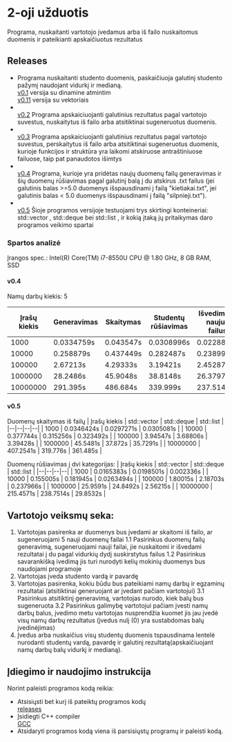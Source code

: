 # 2-oji užduotis
Programa, nuskaitanti vartotojo įvedamus arba iš failo nuskaitomus duomenis ir pateikianti apskaičiuotus rezultatus

## Releases
* Programa nuskaitanti studento duomenis, paskaičiuoja galutinį studento pažymį naudojant vidurkį ir medianą.
 <br />[v0.1](https://github.com/gabrielyyytte/2uzd/releases/tag/v0.1) versija su dinamine atmintim
 <br />[v0.11](https://github.com/gabrielyyytte/2uzd/releases/tag/v0.11) versija su vektoriais
* <br />[v0.2](https://github.com/gabrielyyytte/2uzd/releases/tag/v0.2geras) Programa apskaiciuojanti galutinius rezultatus pagal vartotojo suvestus, nuskaitytus iš failo arba atsitiktinai sugeneruotus duomenis.
*  <br />[v0.3](https://github.com/gabrielyyytte/2uzd/releases/tag/v0.3) Programa apskaiciuojanti galutinius rezultatus pagal vartotojo suvestus, perskaitytus iš failo arba atsitiktinai sugeneruotus duomenis, kurioje funkcijos ir struktūra yra laikomi atskiruose antraštiniuose failuose, taip pat panaudotos išimtys
*  <br />[v0.4](https://github.com/gabrielyyytte/2uzd/releases/tag/v0.4) Programa, kurioje yra pridėtas naujų duomenų failų generavimas ir šių duomenų rūšiavimas pagal galutinį balą į du atskirus .txt failus (jei galutinis balas >=5.0 duomenys išspausdinami į failą "kietiakai.txt", jei galutinis balas < 5.0 duomenys išspausdinami į failą "silpnieji.txt"). 
*  <br /> [v0.5](https://github.com/gabrielyyytte/2uzd/releases/tag/v0.51) Šioje programos versijoje testuojami trys skirtingi konteineriai: std::vector <Student>, std::deque <Student> bei std::list <Student>, ir kokią įtaką jų pritaikymas daro programos veikimo spartai
 
### Spartos analizė
Įrangos spec.: Intel(R) Core(TM) i7-8550U CPU @ 1.80 GHz, 8 GB RAM, SSD
#### v0.4
Namų darbų kiekis: 5

| Įrašų kiekis | Generavimas | Skaitymas | Studentų rūšiavimas | Išvedimas į naujus failus| 
|--|--|--|--|--|
| 1000 | 0.0334759s | 0.043547s | 0.0308996s | 0.0228836s |
| 10000 | 0.258879s | 0.437449s | 0.282487s | 0.23899s |
| 100000 | 2.67213s  | 4.29333s | 3.19421s | 2.45287s | 
| 1000000 | 28.2486s | 45.9048s | 38.8148s | 26.3797s |
| 10000000 | 291.395s | 486.684s | 339.999s | 237.5145s | 

#### v0.5
Duomenų skaitymas iš failų
| Įrašų kiekis | std::vector | std::deque | std::list |
|--|--|--|--|
| 1000 | 0.0346424s | 0.0297271s | 0.0305081s | 
| 10000 | 0.377744s | 0.315256s | 0.323492s |
| 100000 | 3.94547s  | 3.68806s | 3.39428s | 
| 1000000 | 45.5481s | 37.872s | 35.7291s | 
| 10000000 | 407.2541s | 319.776s | 361.485s |


 Duomenų rūšiavimas į dvi kategorijas:
| Įrašų kiekis | std::vector | std::deque | std::list |
|--|--|--|--|
| 1000 | 0.0165383s | 0.0198501s | 0.002336s |
| 10000 | 0.155005s | 0.181945s | 0.0263494s |
| 100000 |  1.80015s  | 2.18703s | 0.237966s |
| 1000000 | 25.9591s | 24.8492s | 2.56215s | 
| 10000000 | 215.4571s | 238.7514s | 29.8532s |
 
## Vartotojo veiksmų seka:

1.  Vartotojas pasirenka ar duomenys bus įvedami ar skaitomi iš failo, ar sugeneruojami 5 nauji duomenų failai
1.1 Pasirinkus duomenų failų generavimą, sugeneruojami nauji failai, jie nuskaitomi ir išvedami rezultatai į du pagal vidurkių dydį suskirstytus failus
1.2 Pasirinkus savarankišką ivedimą jis turi nurodyti kelių mokinių duomenys bus naudojami programoje
2.  Vartotojas įveda studento vardą ir pavardę
3.  Vartotojas pasirenka, kokiu būdu bus pateikiami namų darbų ir egzaminų rezultatai (atsitiktinai generuojant ar įvedant pačiam vartotojui)
3.1 Pasirinkus atsitiktinį generavimą, vartotojas nurodo, kiek balų bus sugeneruota
3.2 Pasirinkus galimybę vartotojui pačiam įvesti namų darbų balus, įvedimo metu vartotojas nusprendžia kuomet jis jau įvedė visų namų darbų rezultatus (įvedus nulį (0) yra sustabdomas balų įvedinėjimas)
4. Įvedus arba nuskaičius visų studentų duomenis tspausdinama lentelė nurodanti studentų vardą, pavardę ir galutinį rezultatą(apskaičiuojant namų darbų balų vidurkį ir medianą).
 
## Įdiegimo ir naudojimo instrukcija 
Norint paleisti programos kodą reikia:
* Atsisiųsti bet kurį iš pateiktų programos kodų
  <br />[releases](https://github.com/gabrielyyytte/2uzd/releases)
* Įsidiegti C++ compiler
  <br />[GCC](https://gcc.gnu.org/)
* Atsidaryti programos kodą viena iš parsisiųstų programų ir paleisti kodą.
